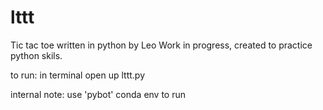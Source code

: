 # lttt

Tic tac toe written in python by Leo
Work in progress, created to practice python skils.

to run:
in terminal open up lttt.py

internal note: use 'pybot' conda env to run